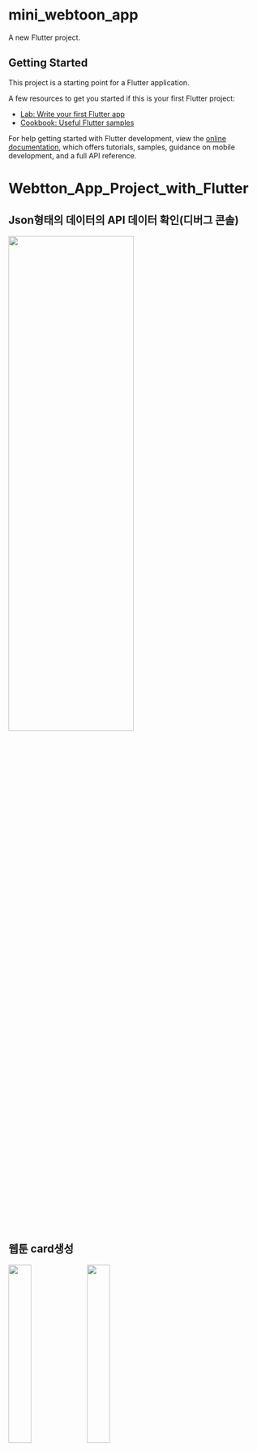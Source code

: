 # mini_webtoon_app

A new Flutter project.

## Getting Started

This project is a starting point for a Flutter application.

A few resources to get you started if this is your first Flutter project:

- [Lab: Write your first Flutter app](https://docs.flutter.dev/get-started/codelab)
- [Cookbook: Useful Flutter samples](https://docs.flutter.dev/cookbook)

For help getting started with Flutter development, view the
[online documentation](https://docs.flutter.dev/), which offers tutorials,
samples, guidance on mobile development, and a full API reference.
# Webtton_App_Project_with_Flutter

## Json형태의 데이터의 API 데이터 확인(디버그 콘솔)
<img src="https://github.com/Chochanguk/Webtton_App_Project_with_Flutter/assets/119058637/3c015228-ad3a-4f39-8f4c-68d653574693" width=70% height=50%/>

## 웹툰 card생성
<img src="https://github.com/Chochanguk/Webtton_App_Project_with_Flutter/assets/119058637/8eb59d6b-929c-434e-ae2f-33fab69bf778" width=30% height=30%/>
<img src="https://github.com/Chochanguk/Webtton_App_Project_with_Flutter/assets/119058637/84a5cefb-2264-4b49-81b1-72eea33c1a2d" width=30% height=30%/>



